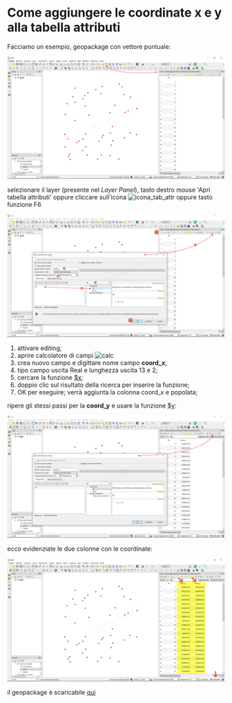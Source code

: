 # Come aggiungere le coordinate x e y alla tabella attributi

Facciamo un esempio, geopackage con vettore puntuale:

[![](../img/esempi/add_coord_xy/add_coord1.png)](../img/esempi/add_coord_xy/add_coord1.png)

selezionare il layer (presente nel _Layer Panel_), tasto destro mouse 'Apri tabella attributi' oppure cliccare sull'icona ![icona_tab_attr](https://docs.qgis.org/2.18/it/_images/mActionOpenTable.png) oppure tasto funzione F6

[![](../img/esempi/add_coord_xy/add_coord2.png)](../img/esempi/add_coord_xy/add_coord2.png)

1. attivare editing;
2. aprire calcolatore di campi ![calc](https://docs.qgis.org/testing/en/_images/mActionCalculateField.png)
3. crea nuovo campo e digittare nome campo **coord_x**;
4. tipo campo uscita Real e lunghezza uscita 13 e 2;
5. cercare la funzione [$x](../gr_funzioni/geometria/geometria_unico.md#x);
6. doppio clic sul risultato della ricerca per inserire la funzione;
7. OK per eseguire; verrà aggiunta la colonna coord_x e popolata;

ripere gli stessi passi per la **coord_y** e usare la funzione [\$y](../gr_funzioni/geometria/geometria_unico.md#y):

[![](../img/esempi/add_coord_xy/add_coord3.png)](../img/esempi/add_coord_xy/add_coord3.png)

ecco evidenziate le due colonne con le coordinate:

[![](../img/esempi/add_coord_xy/add_coord4.png)](../img/esempi/add_coord_xy/add_coord4.png)

il geopackage è scaricabile [qui](https://github.com/opendatasicilia/HfcQGIS-md/raw/main/docs/esempi/dati_esempi.zip)
